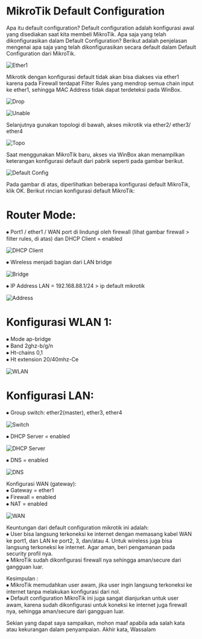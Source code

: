 # MikroTik Default Configuration

 Apa itu default configuration? Default configuration adalah konfigurasi awal yang disediakan saat kita membeli MikroTik. Apa saja yang telah dikonfigurasikan dalam Default Configuration? Berikut adalah penjelasan mengenai apa saja yang telah dikonfigurasikan secara default dalam Default Configuration dari MikroTik.

 ![Ether1](Ether1.png)

 Mikrotik dengan konfigurasi default tidak akan bisa diakses via ether1 karena pada Firewall terdapat Filter Rules yang mendrop semua chain input ke ether1, sehingga MAC Address tidak dapat terdeteksi pada WinBox.
 
 ![Drop](Drop.png)

 ![Unable](Unable.png)

 Selanjutnya gunakan topologi di bawah, akses mikrotik via ether2/ ether3/ ether4

 ![Topo](Topo.png)

 Saat menggunakan MikroTik baru, akses via WinBox akan menampilkan keterangan konfigurasi default dari pabrik seperti pada gambar berikut.

 ![Default Config](Default%20Config.png)

 Pada gambar di atas, diperlihatkan beberapa konfigurasi default MikroTik, klik OK. Berikut rincian konfigurasi default MikroTik:

# Router Mode:
 ⦁	Port1 / ether1 / WAN port di lindungi oleh firewall (lihat gambar firewall > filter rules, di atas) dan DHCP Client = enabled

 ![DHCP Client](DHCP%20Client.png)

 ⦁	Wireless menjadi bagian dari LAN bridge
 
![Bridge](Bridge.png)

⦁	IP Address LAN = 192.168.88.1/24 > ip default mikrotik
 
![Address](Address.png)

# Konfigurasi WLAN 1:
 ⦁	Mode ap-bridge\
 ⦁	Band 2ghz-b/g/n\
 ⦁	Ht-chains 0,1\
 ⦁	Ht extension 20/40mhz-Ce

![WLAN](WLAN.png)
 
#  Konfigurasi LAN:
 ⦁	Group switch: ether2(master), ether3, ether4

![Switch](Switch.png)

 ⦁	DHCP Server = enabled

![DHCP Server](DHCP%20Server.png)

 ⦁	DNS = enabled
 
![DNS](DNS.png)

 Konfigurasi WAN (gateway):\
 ⦁	Gateway = ether1\
 ⦁	Firewall = enabled\
 ⦁	NAT = enabled
 
 ![WAN](WAN.png)

Keuntungan dari default configuration mikrotik ini adalah:\
 ⦁	User bisa langsung terkoneksi ke internet dengan memasang kabel WAN ke port1, dan LAN ke port2, 3, dan/atau 4. Untuk wireless juga bisa langsung terkoneksi ke internet. Agar aman, beri pengamanan pada security profil nya.\
 ⦁	MikroTik sudah dikonfigurasi firewall nya sehingga aman/secure dari gangguan luar.

Kesimpulan :\
 ⦁	MikroTik memudahkan user awam, jika user ingin langsung terkoneksi ke internet tanpa melakukan konfigurasi dari nol.\
 ⦁	Default configuration MikroTik ini juga sangat dianjurkan untuk user awam, karena sudah dikonfigurasi untuk koneksi ke internet juga firewall nya, sehingga aman/secure dari gangguan luar.

Sekian yang dapat saya sampaikan, mohon maaf apabila ada salah kata atau kekurangan dalam penyampaian. Akhir kata, Wassalam
